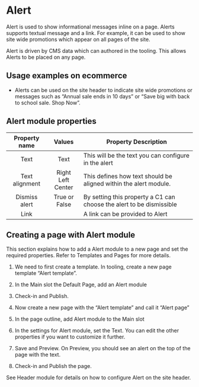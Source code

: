 # Alert 

Alert is used to show informational messages inline on a page. Alerts supports textual message and a link. For example, it can be used to show site wide promotions which appear on all pages of the site. 

Alert is driven by CMS data which can authored in the tooling. This allows Alerts to be placed on any page.

## Usage examples on ecommerce

* Alerts can be used on the site header to indicate site wide promotions or messages such as “Annual sale ends in 10 days” or “Save big with back to school sale. Shop Now”. 

## Alert module properties

| Property name  |                 Values                 | Property Description                                         |
| :------------: | :------------------------------------: | ------------------------------------------------------------ |
|      Text      |                  Text                  | This will be the text you can configure in the alert         |
| Text alignment | Right<br />        Left   <br />Center | This defines how text should be aligned within the alert module. |
| Dismiss alert  |             True or False              | By setting this property a C1 can choose the alert to be dismissible |
|      Link      |                                        | A link can be provided to Alert                              |

 

## Creating a page with Alert module 

This section explains how to add a Alert module to a new page and set the required properties. Refer to Templates and Pages for more details.

 

1. We need to first create a template. In tooling, create a new page template “Alert template”.

2. In the Main slot the Default Page, add an Alert module
3. Check-in and Publish. 

4. Now create a new page with the “Alert template” and call it “Alert page”
5. In the page outline, add Alert module to the Main slot
6. In the settings for Alert module, set the Text. You can edit the other properties if you want to customize it further.
7. Save and Preview. On Preview, you should see an alert on the top of the page with the text.
8. Check-in and Publish the page. 



See Header module for details on how to configure Alert on the site header.